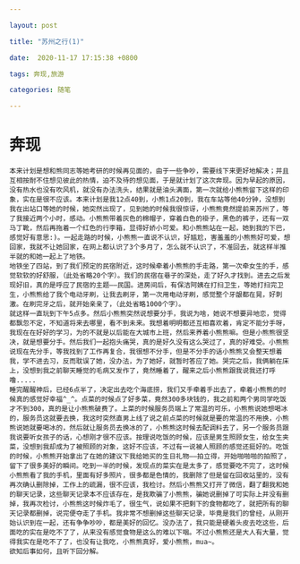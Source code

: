 ```yaml
---

layout: post

title: "苏州之行(1)"

date:  2020-11-17 17:15:38 +0800

tags: 奔现,旅游

categories: 随笔

---
```


# 奔现

    本来计划是想和熊同志等她考研的时候再见面的，由于一些争吵，需要线下来更好地解决；并且互相按耐不住想见彼此的热情，迫不及待的想见面，于是就计划了这次奔现。因为早起的原因，没有热水也没有吹风机，就没有办法洗头，结果就是油头满面，第一次就给小熊熊留下这样的印象，实在是很不应该。本来计划是我12点40到，小熊1点20到，我在车站等他40分钟，没想到我在出站口等她的时候，她突然出现了，见到她的时候我很惊讶，小熊熊竟然提前来苏州了，等了我接近两个小时，感动。小熊熊带着灰色的棉帽子，穿着白色的褂子，黑色的裤子，还有一双马丁靴，然后再拖着一个红色的行李箱，显得好娇小可爱。和小熊熊站在一起，她到我的下巴，感觉好有意思:)。一起走路的时候，小熊熊一直说不认识，好尴尬，害羞羞的小熊熊好可爱，想回家，我就不让她回家，在网上都认识了3个多月了，怎么就不认识了，不准回去，就这样半推半就的和她一起上了地铁。
    地铁坐了四站，到了我们预定的民宿附近，这时候牵着小熊熊的手走路，第一次牵女生的手，感觉软软的好舒服，（此处省略20个字）。我们的民宿在巷子的深处，走了好久才找到。进去之后发现好旧，真的是呼应了民宿的主题——民国。进房间后，有保洁阿姨在打扫卫生，等她打扫完卫生，小熊熊给了我个电动牙刷，让我去刷牙，第一次用电动牙刷，感觉整个牙龈都在晃，好刺激。在刷完牙之后，就开始亲亲了，（此处省略1000个字）。
    就这样一直玩到下午5点多。然后小熊熊突然说想要分手，我说为啥，她说不想要异地恋，觉得都飘忽不定，不知道将来去哪里，看不到未来。我想着明明都还互相喜欢着，肯定不能分手呀，我现在在好好的学习，为的不就是以后能在大城市上班，然后来养着小熊熊嘛。但是小熊熊很坚决，就是想要分手。然后我们一起抱头痛哭，真的是好久没有这么哭过了，真的好难受。小熊熊说现在先分手，等我找到了工作再复合，我很想不分手，但是不分手的话小熊熊又会整天想着我，学不进去习，反而耽误了她，没办法，为了她好，就暂时答应了她。哭完之后，我俩躺在床上，没想到我之前聊天睡觉的毛病又发作了，竟然睡着了，醒来之后小熊熊跟我说我还打呼噜.....
    睡完醒醒神后，已经6点半了，决定出去吃个海底捞，我们又手牵着手出去了，牵着小熊熊的时候真的感觉好幸福^_^。点菜的时候点了好多菜，竟然300多块钱的，我之前和两个男同学吃饭才不到300，真的是让小熊熊破费了。上菜的时候服务员端上了常温的可乐，小熊熊说她想喝冰的，服务员这就要去换，我这时突然直男上线了说之前点菜的时候就是要的常温的不用换，小熊熊说她就要喝冰的，然后就让服务员去换冰的了，小熊熊这时候去配调料去了，另一个服务员跟我说要听女孩子的话，心想刚才很不应该。按理说吃饭的时候，应该是男生照顾女生，给女生夹菜，没想到我却成为了被照顾的对象，这好不应该，不过有一说被人照顾的感觉还挺好的。吃饭的时候，小熊熊开始拿出了在她的建议下我给她买的生日礼物——拍立得，开始啪啪啪的拍照了，留下了很多美好的瞬间。吃到一半的时候，发现点的菜实在是太多了，感觉要吃不完了，这时候小熊熊看了我的手机，里面有好多照片，很多都是色情的，我删除了但是留在回收站里的，没有再次确认删除掉，工作上的疏漏，很不应该，我检讨。然后小熊熊又打开了微信，翻了翻我和她的聊天记录，这些聊天记录本不应该存在，是我欺骗了小熊熊，骗她说删掉了可实际上并没有删掉，我再次检讨，小熊熊这时候炸毛了，很生气，说如果不把剩下的食物都吃了，就把所有的聊天记录都删掉，说完便夺走了手机。我非常不想删掉这些聊天记录，毕竟是我们的曾经，从刚开始认识到在一起，还有争争吵吵，都是美好的回忆。没办法了，我只能是硬着头皮去吃这些，后面吃的实在是吃不了了，从来没有感觉食物是这么的难以下咽。不过小熊熊还是大人有大量，觉得我实在是吃不了了，也没有让我吃，小熊熊真好，爱小熊熊，mua~。
    欲知后事如何，且听下回分解。

